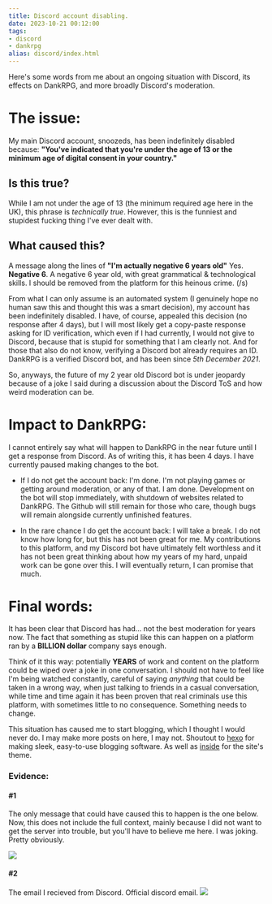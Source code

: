 ```yaml
---
title: Discord account disabling.
date: 2023-10-21 00:12:00
tags:
- discord 
- dankrpg
alias: discord/index.html
---
```


Here's some words from me about an ongoing situation with Discord, its effects on DankRPG, and more broadly Discord's moderation.

# The issue:
My main Discord account, snoozeds, has been indefinitely disabled because: 
**"You've indicated that you're under the age of 13 or the minimum age of digital consent in your country."**

## Is this true?
While I am not under the age of 13 (the minimum required age here in the UK), this phrase is *technically true*. However, this is the funniest and stupidest fucking thing I've ever dealt with.

## What caused this?
A message along the lines of **"I'm actually negative 6 years old"** Yes. **Negative 6**. A negative 6 year old, with great grammatical & technological skills. I should be removed from the platform for this heinous crime. (/s)

From what I can only assume is an automated system (I genuinely hope no human saw this and thought this was a smart decision), my account has been indefinitely disabled. I have, of course, appealed this decision (no response after 4 days), but I will most likely get a copy-paste response asking for ID verification, which even if I had currently, I would not give to Discord, because that is stupid for something that I am clearly not. And for those that also do not know, verifying a Discord bot already requires an ID. DankRPG is a verified Discord bot, and has been since *5th December 2021*.

So, anyways, the future of my 2 year old Discord bot is under jeopardy because of a joke I said during a discussion about the Discord ToS and how weird moderation can be.

# Impact to DankRPG:
I cannot entirely say what will happen to DankRPG in the near future until I get a response from Discord. As of writing this, it has been 4 days. I have currently paused making changes to the bot.

- If I do not get the account back:
I'm done. I'm not playing games or getting around moderation, or any of that. I am done. Development on the bot will stop immediately, with shutdown of websites related to DankRPG. The Github will still remain for those who care, though bugs will remain alongside currently unfinished features.

- In the rare chance I do get the account back:
I will take a break. I do not know how long for, but this has not been great for me. My contributions to this platform, and my Discord bot have ultimately felt worthless and it has not been great thinking about how my years of my hard, unpaid work can be gone over this. I will eventually return, I can promise that much.

# Final words:
It has been clear that Discord has had... not the best moderation for years now. The fact that something as stupid like this can happen on a platform ran by a **BILLION dollar** company says enough.

Think of it this way: potentially **YEARS** of work and content on the platform could be wiped over a joke in one conversation. I should not have to feel like I'm being watched constantly, careful of saying *anything* that could be taken in a wrong way, when just talking to friends in a casual conversation, while time and time again it has been proven that real criminals use this platform, with sometimes little to no consequence. Something needs to change.

This situation has caused me to start blogging, which I thought I would never do. I may make more posts on here, I may not.
Shoutout to [hexo](https://hexo.io/index.html) for making sleek, easy-to-use blogging software. As well as [inside](https://github.com/ikeq/hexo-theme-inside) for the site's theme.

### Evidence:

#### #1
The only message that could have caused this to happen is the one below. Now, this does not include the full context, mainly because I did not want to get the server into trouble, but you'll have to believe me here. I was joking. Pretty obviously.

![](/images/ev1.png)

#### #2
The email I recieved from Discord. Official discord email.
![](/images/ev2.png)

